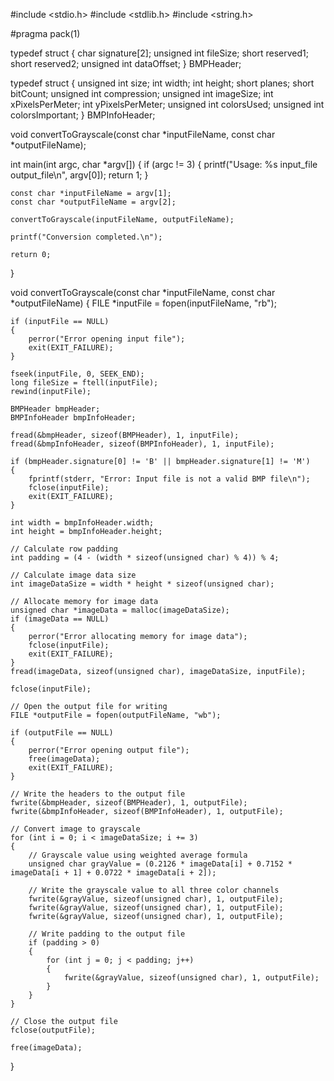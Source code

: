 #include <stdio.h>
#include <stdlib.h>
#include <string.h>

#pragma pack(1)

typedef struct
{
    char signature[2];
    unsigned int fileSize;
    short reserved1;
    short reserved2;
    unsigned int dataOffset;
} BMPHeader;

typedef struct
{
    unsigned int size;
    int width;
    int height;
    short planes;
    short bitCount;
    unsigned int compression;
    unsigned int imageSize;
    int xPixelsPerMeter;
    int yPixelsPerMeter;
    unsigned int colorsUsed;
    unsigned int colorsImportant;
} BMPInfoHeader;

void convertToGrayscale(const char *inputFileName, const char *outputFileName);

int main(int argc, char *argv[])
{
    if (argc != 3)
    {
        printf("Usage: %s input_file output_file\n", argv[0]);
        return 1;
    }

    const char *inputFileName = argv[1];
    const char *outputFileName = argv[2];

    convertToGrayscale(inputFileName, outputFileName);

    printf("Conversion completed.\n");

    return 0;
}

void convertToGrayscale(const char *inputFileName, const char *outputFileName)
{
    FILE *inputFile = fopen(inputFileName, "rb");

    if (inputFile == NULL)
    {
        perror("Error opening input file");
        exit(EXIT_FAILURE);
    }

    fseek(inputFile, 0, SEEK_END);
    long fileSize = ftell(inputFile);
    rewind(inputFile);

    BMPHeader bmpHeader;
    BMPInfoHeader bmpInfoHeader;

    fread(&bmpHeader, sizeof(BMPHeader), 1, inputFile);
    fread(&bmpInfoHeader, sizeof(BMPInfoHeader), 1, inputFile);

    if (bmpHeader.signature[0] != 'B' || bmpHeader.signature[1] != 'M')
    {
        fprintf(stderr, "Error: Input file is not a valid BMP file\n");
        fclose(inputFile);
        exit(EXIT_FAILURE);
    }

    int width = bmpInfoHeader.width;
    int height = bmpInfoHeader.height;

    // Calculate row padding
    int padding = (4 - (width * sizeof(unsigned char) % 4)) % 4;

    // Calculate image data size
    int imageDataSize = width * height * sizeof(unsigned char);

    // Allocate memory for image data
    unsigned char *imageData = malloc(imageDataSize);
    if (imageData == NULL)
    {
        perror("Error allocating memory for image data");
        fclose(inputFile);
        exit(EXIT_FAILURE);
    }
    fread(imageData, sizeof(unsigned char), imageDataSize, inputFile);

    fclose(inputFile);

    // Open the output file for writing
    FILE *outputFile = fopen(outputFileName, "wb");

    if (outputFile == NULL)
    {
        perror("Error opening output file");
        free(imageData);
        exit(EXIT_FAILURE);
    }

    // Write the headers to the output file
    fwrite(&bmpHeader, sizeof(BMPHeader), 1, outputFile);
    fwrite(&bmpInfoHeader, sizeof(BMPInfoHeader), 1, outputFile);

    // Convert image to grayscale
    for (int i = 0; i < imageDataSize; i += 3)
    {
        // Grayscale value using weighted average formula
        unsigned char grayValue = (0.2126 * imageData[i] + 0.7152 * imageData[i + 1] + 0.0722 * imageData[i + 2]);

        // Write the grayscale value to all three color channels
        fwrite(&grayValue, sizeof(unsigned char), 1, outputFile);
        fwrite(&grayValue, sizeof(unsigned char), 1, outputFile);
        fwrite(&grayValue, sizeof(unsigned char), 1, outputFile);

        // Write padding to the output file
        if (padding > 0)
        {
            for (int j = 0; j < padding; j++)
            {
                fwrite(&grayValue, sizeof(unsigned char), 1, outputFile);
            }
        }
    }

    // Close the output file
    fclose(outputFile);

    free(imageData);
}
